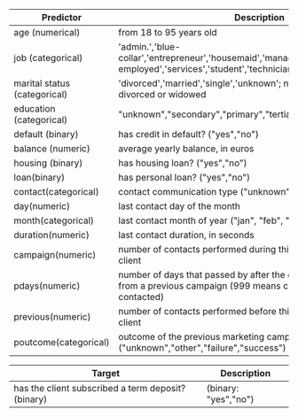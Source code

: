 



| Predictor                                                    | Description                                                  |
| ------------------------------------------------------------ | ------------------------------------------------------------ |
| age (numerical)                                              | from 18 to 95 years old                                      |
| job (categorical)                                            | 'admin.','blue-collar','entrepreneur','housemaid','management','retired','self-employed','services','student','technician','unemployed','unknown'|
| marital status (categorical)                                 | 'divorced','married','single','unknown'; note: 'divorced' means divorced or widowed|
| education (categorical)                                      | "unknown","secondary","primary","tertiary" |
| default (binary)                                              | has credit in default? ("yes","no") |
| balance (numeric)                                             | average yearly balance, in euros                       |
| housing (binary)                                             | has housing loan? ("yes","no")  |                              
|loan(binary)                                                  |has personal loan? ("yes","no")      |
|contact(categorical)                                          | contact communication type ("unknown","telephone","cellular")|
|day(numeric)                                                            |last contact day of the month|
|month(categorical)                                                          |last contact month of year ("jan", "feb", "mar", ..., "nov", "dec")
|duration(numeric)                                    | last contact duration, in seconds|
|campaign(numeric)                                             | number of contacts performed during this campaign and for this client|
|pdays(numeric)                                                 | number of days that passed by after the client was last contacted from a previous campaign (999 means client was not previously contacted)
|previous(numeric)                                                 | number of contacts performed before this campaign and for this client|
|poutcome(categorical)                                       | outcome of the previous marketing campaign ("unknown","other","failure","success")

| Target                            | Description                               |
| --------------------------------- | ----------------------------------------- |
| has the client subscribed a term deposit?(binary)    | (binary: "yes","no")             |
